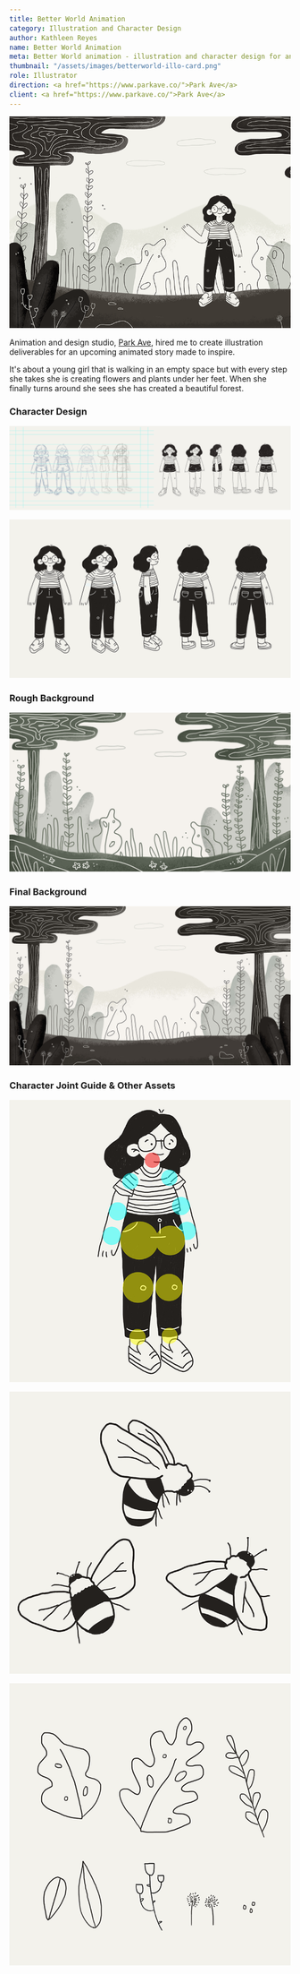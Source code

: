 ```yaml
---
title: Better World Animation
category: Illustration and Character Design
author: Kathleen Reyes
name: Better World Animation
meta: Better World animation - illustration and character design for animation studio, Park Ave.
thumbnail: "/assets/images/betterworld-illo-card.png"
role: Illustrator
direction: <a href="https://www.parkave.co/">Park Ave</a>
client: <a href="https://www.parkave.co/">Park Ave</a>
---
```


![Illustration of young girl waving and standing in a forest.](/assets/images/betterworld-illo-main.png)

Animation and design studio, [Park Ave](https://www.parkave.co/), hired me to create illustration deliverables for an upcoming animated story made to inspire.

It's about a young girl that is walking in an empty space but with every step she takes she is creating flowers and plants under her feet. When she finally turns around she sees she has created a beautiful forest.

### Character Design

![Character design sketches.](/assets/images/betterworld-illo-process-2.png)

![Various views of character; front and front quarter view, side view, back and back quarter view.](/assets/images/betterworld-illo-characterdesign.png)

### Rough Background

![Illustration of forest.](/assets/images/betterworld-illo-bg1.png)

### Final Background

![Illustration of forest.](/assets/images/betterworld-illo-bg2.png)

### Character Joint Guide & Other Assets

![Illustration of character with colored circles showing joint guide.](/assets/images/betterworld-illo-jointguide.png)

![Illustration of three bees.](/assets/images/betterworld-illo-assets1.png)

![Illustration of various plants.](/assets/images/betterworld-illo-assets2.png) 